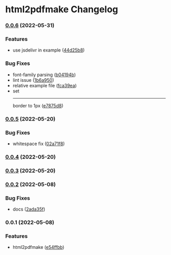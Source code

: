 # html2pdfmake Changelog
### [0.0.6](https://github.com/dantio/html2pdfmake/compare/v0.0.5...v0.0.6) (2022-05-31)


### Features

* use jsdelivr in example ([44d25b8](https://github.com/dantio/html2pdfmake/commit/44d25b8abbb18006bdbaa8db765f070d15da717d))


### Bug Fixes

* font-family parsing ([b04194b](https://github.com/dantio/html2pdfmake/commit/b04194ba8389b5e906f1c9435ce63afde2c9c929))
* lint issue ([1b6a950](https://github.com/dantio/html2pdfmake/commit/1b6a9505d335e8824369bce2e47c9e35cd04d77d))
* relative example file ([fca39ea](https://github.com/dantio/html2pdfmake/commit/fca39eaf28d021a089b5438c0c5144f6f8e1e57b))
* set <hr> border to 1px ([e7875d8](https://github.com/dantio/html2pdfmake/commit/e7875d874dd2d7570b66356fe329be5f27ade72e))

### [0.0.5](https://github.com/dantio/html2pdfmake/compare/v0.0.4...v0.0.5) (2022-05-20)


### Bug Fixes

* whitespace fix ([02a71f8](https://github.com/dantio/html2pdfmake/commit/02a71f843b161abc57b04f6d08463c116595f330))

### [0.0.4](https://github.com/dantio/html2pdfmake/compare/v0.0.3...v0.0.4) (2022-05-20)

### [0.0.3](https://github.com/dantio/html2pdfmake/compare/v0.0.2...v0.0.3) (2022-05-20)

### [0.0.2](https://github.com/dantio/html2pdfmake/compare/v0.0.1...v0.0.2) (2022-05-08)


### Bug Fixes

* docs ([2ada35f](https://github.com/dantio/html2pdfmake/commit/2ada35f80d1ee7deb163034facc7f4675705745e))

### 0.0.1 (2022-05-08)


### Features

* html2pdfmake ([e54ffbb](https://github.com/dantio/html2pdfmake/commit/e54ffbb046b386631c12643f5f0497bbce8f804c))
